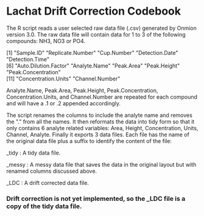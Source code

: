# Lachat Drift Correction Codebook

The R script reads a user selected raw data file (.csv) generated by Onmion version 3.0.  The raw data file will contain data for 1 to 3 of the following compounds:  NH3, NO3 or PO4. 

[1] "Sample.ID" "Replicate.Number" "Cup.Number"  "Detection.Date"  "Detection.Time"       
[6] "Auto.Dilution.Factor"  "Analyte.Name"  "Peak.Area"   "Peak.Height" "Peak.Concentration"   
[11] "Concentration.Units"   "Channel.Number" 

Analyte.Name, Peak.Area, Peak.Height, Peak.Concentration, Concentration.Units, and Channel.Number are repeated for each compound and will have a .1 or .2 appended accordingly.

The script renames the columns to include the analyte name and removes the "." from all the names.  It then reformats the data into tidy form so that it only contains 6 analyte related variables:  Area, Height, Concentration, Units, Channel, Analyte.  Finally it exports 3 data files.  Each file has the name of the original data file plus a suffix to identify the content of the file:

_tidy :  A tidy data file.
  
_messy :  A messy data file that saves the data in the original layout but with renamed columns discussed above.
 
_LDC :  A drift corrected data file.
   
###   Drift correction is not yet implemented, so the _LDC file is a copy of the tidy data file.
